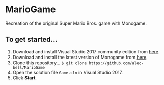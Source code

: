 # MarioGame
Recreation of the original Super Mario Bros. game with Monogame.

## To get started...
1. Download and install Visual Studio 2017 community edition from [here](https://visualstudio.microsoft.com/vs/older-downloads/).
2. Download and install the latest version of Monogame from [here](http://www.monogame.net/downloads/).
3. Clone this repository...
   `$ git clone https://github.com/alec-bell/MarioGame`
4. Open the solution file `Game.sln` in Visual Studio 2017.
5. Click __Start__.
